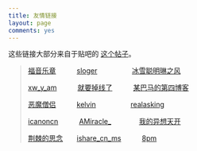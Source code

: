 ```yaml
---
title: 友情链接
layout: page
comments: yes
---
```


这些链接大部分来自于贴吧的 [这个帖子](http://tieba.baidu.com/p/2781197055)。

> [福音乐章](http://fyyz.me/)　　　[sloger](http://sloger.info/)　　　　　[冰雪聪明琳之风](http://www.icenowy.tk/)
> 
>  [xw_y_am](http://xwyam.info/)　　　[就要掉线了](http://danknest.org)　　　[某巴马的第四博客](http://Blog.tspb.info)
> 
>  [恶魔僧侣](http://woodelf.org/)　　　[kelvin](http://www.kelvinblog.tk/)　　　　　[realasking](http://realasking.github.io)
> 
>  [icanoncn](http://ps314.com)　　　[AMiracle_](http://itpri.me/)　　　　[我的异想天开](http://www.myfreax.com/)
> 
>  [荆棘的思念](http://bramblex.pw/)　　[ishare_cn_ms](http://binyuj.tk/)　　　[8pm](http://xrefactor.com)
